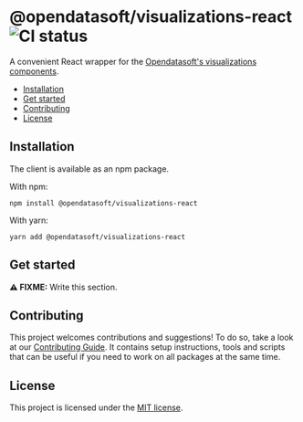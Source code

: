 # @opendatasoft/visualizations-react ![CI status](https://github.com/opendatasoft/ods-dataviz-sdk/workflows/CI/badge.svg)

A convenient React wrapper for the [Opendatasoft's visualizations components](packages/visualizations/).

- [Installation](#installation)
- [Get started](#get-started)
- [Contributing](#contributing)
- [License](#license)

## Installation

The client is available as an npm package.

With npm:

```shell
npm install @opendatasoft/visualizations-react
```

With yarn:

```shell
yarn add @opendatasoft/visualizations-react
```

## Get started

**⚠️ FIXME:** Write this section.

## Contributing

This project welcomes contributions and suggestions! To do so, take a look at our [Contributing Guide](CONTRIBUTING.md). It contains setup instructions, tools and scripts that can be useful if you need to work on all packages at the same time.

## License

This project is licensed under the [MIT license](LICENSE).
